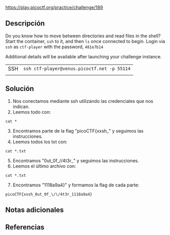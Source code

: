 https://play.picoctf.org/practice/challenge/189
## Descripción
Do you know how to move between directories and read files in the shell? Start the container, `ssh` to it, and then `ls` once connected to begin. Login via `ssh` as `ctf-player` with the password, `481e7b14`

Additional details will be available after launching your challenge instance.

|     |                                             |
| --- | ------------------------------------------- |
| SSH | `ssh ctf-player@venus.picoctf.net -p 55114` |
|     |                                             |
## Solución
1. Nos conectamos mediante ssh utilizando las credenciales que nos indican.
2. Leemos todo con:
```
cat *
```
3. Encontramos parte de la flag "picoCTF{xxsh_" y seguimos las instrucciones.
4. Leemos  todos los txt con:
```
cat *.txt
```
5. Encontramos "0ut_0f_\/\/4t3r_" y seguimos las instrucciones.
6. Leemos el último archivo con:
```
cat *.txt
```
7. Encontramos "1118a9a4}" y formamos la flag de cada parte:
```
picoCTF{xxsh_0ut_0f_\/\/4t3r_1118a9a4}
```

## Notas adicionales
## Referencias

